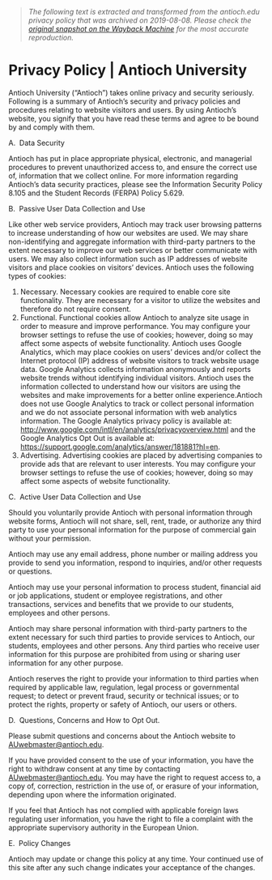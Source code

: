 > *The following text is extracted and transformed from the antioch.edu privacy policy that was archived on 2019-08-08. Please check the [original snapshot on the Wayback Machine](https://web.archive.org/web/20190808201059id_/https%3A//www.antioch.edu/resources/university-information/privacy-policy) for the most accurate reproduction.*

# Privacy Policy | Antioch University

Antioch University (“Antioch”) takes online privacy and security seriously. Following is a summary of Antioch’s security and privacy policies and procedures relating to website visitors and users. By using Antioch’s website, you signify that you have read these terms and agree to be bound by and comply with them.

A.  Data Security

Antioch has put in place appropriate physical, electronic, and managerial procedures to prevent unauthorized access to, and ensure the correct use of, information that we collect online. For more information regarding Antioch’s data security practices, please see the Information Security Policy 8.105 and the Student Records (FERPA) Policy 5.629.

B.  Passive User Data Collection and Use

Like other web service providers, Antioch may track user browsing patterns to increase understanding of how our websites are used. We may share non-identifying and aggregate information with third-party partners to the extent necessary to improve our web services or better communicate with users. We may also collect information such as IP addresses of website visitors and place cookies on visitors’ devices. Antioch uses the following types of cookies:

  1. Necessary. Necessary cookies are required to enable core site functionality. They are necessary for a visitor to utilize the websites and therefore do not require consent.
  2. Functional. Functional cookies allow Antioch to analyze site usage in order to measure and improve performance. You may configure your browser settings to refuse the use of cookies; however, doing so may affect some aspects of website functionality. Antioch uses Google Analytics, which may place cookies on users’ devices and/or collect the Internet protocol (IP) address of website visitors to track website usage data. Google Analytics collects information anonymously and reports website trends without identifying individual visitors. Antioch uses the information collected to understand how our visitors are using the websites and make improvements for a better online experience.Antioch does not use Google Analytics to track or collect personal information and we do not associate personal information with web analytics information. The Google Analytics privacy policy is available at: <http://www.google.com/intl/en/analytics/privacyoverview.html> and the Google Analytics Opt Out is available at: <https://support.google.com/analytics/answer/181881?hl=en>.
  3. Advertising. Advertising cookies are placed by advertising companies to provide ads that are relevant to user interests. You may configure your browser settings to refuse the use of cookies; however, doing so may affect some aspects of website functionality.



C.  Active User Data Collection and Use

Should you voluntarily provide Antioch with personal information through website forms, Antioch will not share, sell, rent, trade, or authorize any third party to use your personal information for the purpose of commercial gain without your permission.

Antioch may use any email address, phone number or mailing address you provide to send you information, respond to inquiries, and/or other requests or questions.

Antioch may use your personal information to process student, financial aid or job applications, student or employee registrations, and other transactions, services and benefits that we provide to our students, employees and other persons.

Antioch may share personal information with third-party partners to the extent necessary for such third parties to provide services to Antioch, our students, employees and other persons. Any third parties who receive user information for this purpose are prohibited from using or sharing user information for any other purpose.

Antioch reserves the right to provide your information to third parties when required by applicable law, regulation, legal process or governmental request; to detect or prevent fraud, security or technical issues; or to protect the rights, property or safety of Antioch, our users or others.

D.  Questions, Concerns and How to Opt Out.

Please submit questions and concerns about the Antioch website to [AUwebmaster@antioch.edu](mailto:AUwebmaster@antioch.edu).

If you have provided consent to the use of your information, you have the right to withdraw consent at any time by contacting [AUwebmaster@antioch.edu](mailto:AUwebmaster@antioch.edu). You may have the right to request access to, a copy of, correction, restriction in the use of, or erasure of your information, depending upon where the information originated.

If you feel that Antioch has not complied with applicable foreign laws regulating user information, you have the right to file a complaint with the appropriate supervisory authority in the European Union.

E.  Policy Changes

Antioch may update or change this policy at any time. Your continued use of this site after any such change indicates your acceptance of the changes.
